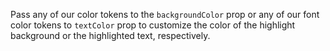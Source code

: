 Pass any of our color tokens to the `backgroundColor` prop or any of our font color tokens to `textColor` prop to customize the color of the highlight background or the highlighted text, respectively.
